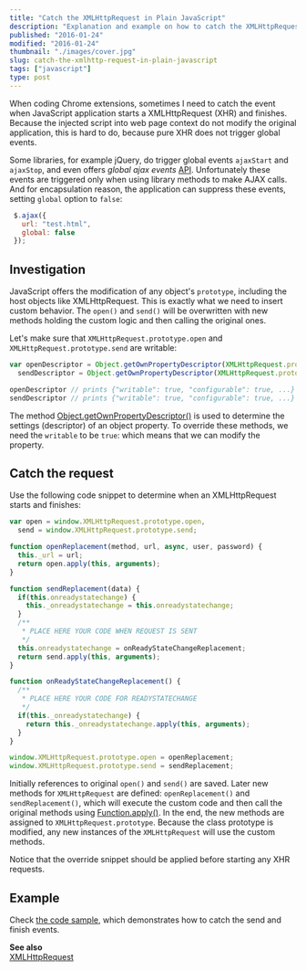 ```yaml
---
title: "Catch the XMLHttpRequest in Plain JavaScript"
description: "Explanation and example on how to catch the XMLHttpRequest start and finish events in plain JavaScript. Useful for Chrome extensions development."
published: "2016-01-24"
modified: "2016-01-24"
thumbnail: "./images/cover.jpg"
slug: catch-the-xmlhttp-request-in-plain-javascript
tags: ["javascript"]
type: post
---
```


When coding Chrome extensions, sometimes I need to catch the event when JavaScript application starts a XMLHttpRequest (XHR) and finishes. Because the injected script into web page context do not modify the original application, this is hard to do, because pure XHR does not trigger global events.  

Some libraries, for example jQuery, do trigger global events `ajaxStart` and `ajaxStop`, and even offers *global ajax events* [API](https://api.jquery.com/Ajax_Events/). 
Unfortunately these events are triggered only when using library methods to make AJAX calls. And for encapsulation reason, the application can suppress these events, setting `global` option to `false`: 

```javascript
 $.ajax({
   url: "test.html",
   global: false
 });
```

## Investigation

JavaScript offers the modification of any object's `prototype`, including the host objects like XMLHttpRequest. This is exactly what we need to insert custom behavior.
The `open()` and `send()` will be overwritten with new methods holding the custom logic and then calling the original ones.   

Let's make sure that `XMLHttpRequest.prototype.open` and `XMLHttpRequest.prototype.send` are writable:

```javascript
var openDescriptor = Object.getOwnPropertyDescriptor(XMLHttpRequest.prototype, 'open'),
  sendDescriptor = Object.getOwnPropertyDescriptor(XMLHttpRequest.prototype, 'send');

openDescriptor // prints {"writable": true, "configurable": true, ...}
sendDescriptor // prints {"writable": true, "configurable": true, ...}
```

The method [Object.getOwnPropertyDescriptor()](https://developer.mozilla.org/en/docs/Web/JavaScript/Reference/Global_Objects/Object/getOwnPropertyDescriptor) is used to determine the settings (descriptor) of an object property. To override these methods, we need the `writable` to be `true`: which means that we can modify the property.

## Catch the request

Use the following code snippet to determine when an XMLHttpRequest starts and finishes:

```javascript
var open = window.XMLHttpRequest.prototype.open,
  send = window.XMLHttpRequest.prototype.send;

function openReplacement(method, url, async, user, password) {
  this._url = url;
  return open.apply(this, arguments);
}

function sendReplacement(data) {
  if(this.onreadystatechange) {
    this._onreadystatechange = this.onreadystatechange;
  }
  /**
   * PLACE HERE YOUR CODE WHEN REQUEST IS SENT  
   */
  this.onreadystatechange = onReadyStateChangeReplacement;
  return send.apply(this, arguments);
}

function onReadyStateChangeReplacement() {
  /**
   * PLACE HERE YOUR CODE FOR READYSTATECHANGE
   */
  if(this._onreadystatechange) {
    return this._onreadystatechange.apply(this, arguments);
  }
}

window.XMLHttpRequest.prototype.open = openReplacement;
window.XMLHttpRequest.prototype.send = sendReplacement;
```

Initially references to original `open()` and `send()` are saved. Later new methods for `XMLHttpRequest` are defined: `openReplacement()` and `sendReplacement()`, which will execute the custom code and then call the original methods using [Function.apply()](https://developer.mozilla.org/en-US/docs/Web/JavaScript/Reference/Global_Objects/Function/apply).
In the end, the new methods are assigned to `XMLHttpRequest.prototype`. Because the class prototype is modified, any new instances of the `XMLHttpRequest` will use the custom methods.  

Notice that the override snippet should be applied before starting any XHR requests.

## Example

Check [the code sample](http://jsbin.com/jupaqe/3/edit?js,console), which demonstrates how to catch the send and finish events.

**See also**  
[XMLHttpRequest](https://developer.mozilla.org/en-US/docs/Web/API/XMLHttpRequest)